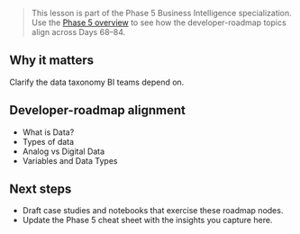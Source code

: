 > This lesson is part of the Phase 5 Business Intelligence specialization. Use the [Phase 5 overview](https://github.com/saint2706/Coding-For-MBA/blob/main/docs/bi-curriculum.md) to see how the developer-roadmap topics align across Days 68–84.

## Why it matters

Clarify the data taxonomy BI teams depend on.

## Developer-roadmap alignment

- What is Data?
- Types of data
- Analog vs Digital Data
- Variables and Data Types

## Next steps

- Draft case studies and notebooks that exercise these roadmap nodes.
- Update the Phase 5 cheat sheet with the insights you capture here.